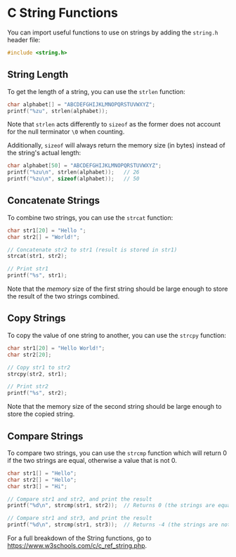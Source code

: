# C String Functions

You can import useful functions to use on strings by adding the `string.h` header file:

```c
#include <string.h>
```

## String Length

To get the length of a string, you can use the `strlen` function:

```c
char alphabet[] = "ABCDEFGHIJKLMNOPQRSTUVWXYZ";
printf("%zu", strlen(alphabet));
```

Note that `strlen` acts differently to `sizeof` as the former does not account for the null terminator `\0` when counting.

Additionally, `sizeof` will always return the memory size (in bytes) instead of the string's actual length:

```c
char alphabet[50] = "ABCDEFGHIJKLMNOPQRSTUVWXYZ";
printf("%zu\n", strlen(alphabet));   // 26
printf("%zu\n", sizeof(alphabet));   // 50
```

## Concatenate Strings

To combine two strings, you can use the `strcat` function:

```c
char str1[20] = "Hello ";
char str2[] = "World!";

// Concatenate str2 to str1 (result is stored in str1)
strcat(str1, str2);

// Print str1
printf("%s", str1);
```

Note that the _memory_ size of the first string should be large enough to store the result of the two strings combined.

## Copy Strings

To copy the value of one string to another, you can use the `strcpy` function:

```c
char str1[20] = "Hello World!";
char str2[20];

// Copy str1 to str2
strcpy(str2, str1);

// Print str2
printf("%s", str2);
```

Note that the memory size of the second string should be large enough to store the copied string.

## Compare Strings

To compare two strings, you can use the `strcmp` function which will return 0 if the two strings are equal, otherwise a value that is not 0.

```c
char str1[] = "Hello";
char str2[] = "Hello";
char str3[] = "Hi";

// Compare str1 and str2, and print the result
printf("%d\n", strcmp(str1, str2));  // Returns 0 (the strings are equal)

// Compare str1 and str3, and print the result
printf("%d\n", strcmp(str1, str3));  // Returns -4 (the strings are not equal)
```

For a full breakdown of the String functions, go to https://www.w3schools.com/c/c_ref_string.php.